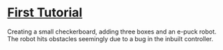 # [First Tutorial](https://cyberbotics.com/doc/guide/tutorial-1-your-first-simulation-in-webots)

Creating a small checkerboard, adding three boxes and an e-puck robot. The robot hits obstacles seemingly due to a bug in the inbuilt controller.
